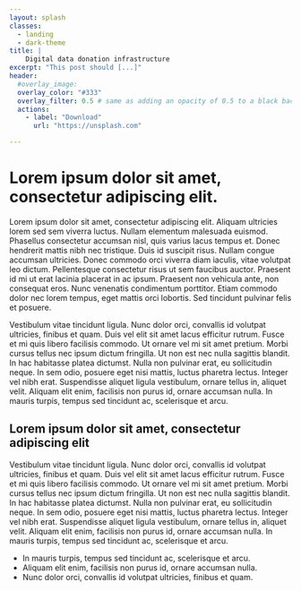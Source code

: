 ```yaml
---
layout: splash
classes:
  - landing
  - dark-theme
title: | 
    Digital data donation infrastructure
excerpt: "This post should [...]"
header:
  #overlay_image: 
  overlay_color: "#333"
  overlay_filter: 0.5 # same as adding an opacity of 0.5 to a black background
  actions:
    - label: "Download"
      url: "https://unsplash.com"

---
```


# Lorem ipsum dolor sit amet, consectetur adipiscing elit. 

 Lorem ipsum dolor sit amet, consectetur adipiscing elit. Aliquam ultricies lorem sed sem viverra luctus. Nullam elementum malesuada euismod. Phasellus consectetur accumsan nisl, quis varius lacus tempus et. Donec hendrerit mattis nibh nec tristique. Duis id suscipit risus. Nullam congue accumsan ultricies. Donec commodo orci viverra diam iaculis, vitae volutpat leo dictum. Pellentesque consectetur risus ut sem faucibus auctor. Praesent id mi ut erat lacinia placerat in ac ipsum. Praesent non vehicula ante, non consequat eros. Nunc venenatis condimentum porttitor. Etiam commodo dolor nec lorem tempus, eget mattis orci lobortis. Sed tincidunt pulvinar felis et posuere.


Vestibulum vitae tincidunt ligula. Nunc dolor orci, convallis id volutpat ultricies, finibus et quam. Duis vel elit sit amet lacus efficitur rutrum. Fusce et mi quis libero facilisis commodo. Ut ornare vel mi sit amet pretium. Morbi cursus tellus nec ipsum dictum fringilla. Ut non est nec nulla sagittis blandit. In hac habitasse platea dictumst. Nulla non pulvinar erat, eu sollicitudin neque. In sem odio, posuere eget nisi mattis, luctus pharetra lectus. Integer vel nibh erat. Suspendisse aliquet ligula vestibulum, ornare tellus in, aliquet velit. Aliquam elit enim, facilisis non purus id, ornare accumsan nulla. In mauris turpis, tempus sed tincidunt ac, scelerisque et arcu.

## Lorem ipsum dolor sit amet, consectetur adipiscing elit

Vestibulum vitae tincidunt ligula. Nunc dolor orci, convallis id volutpat ultricies, finibus et quam. Duis vel elit sit amet lacus efficitur rutrum. Fusce et mi quis libero facilisis commodo. Ut ornare vel mi sit amet pretium. Morbi cursus tellus nec ipsum dictum fringilla. Ut non est nec nulla sagittis blandit. In hac habitasse platea dictumst. Nulla non pulvinar erat, eu sollicitudin neque. In sem odio, posuere eget nisi mattis, luctus pharetra lectus. Integer vel nibh erat. Suspendisse aliquet ligula vestibulum, ornare tellus in, aliquet velit. Aliquam elit enim, facilisis non purus id, ornare accumsan nulla. In mauris turpis, tempus sed tincidunt ac, scelerisque et arcu.

* In mauris turpis, tempus sed tincidunt ac, scelerisque et arcu.
* Aliquam elit enim, facilisis non purus id, ornare accumsan nulla. 
* Nunc dolor orci, convallis id volutpat ultricies, finibus et quam.

